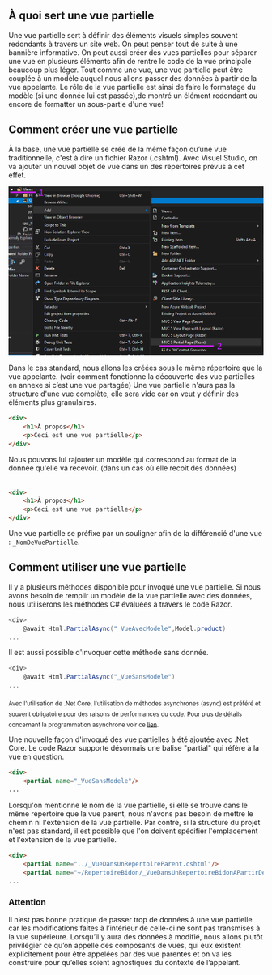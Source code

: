 ## À quoi sert une vue partielle
Une vue partielle sert à définir des éléments visuels simples souvent redondants à travers un site web.
On peut penser tout de suite à une bannière informative.
On peut aussi créer des vues partielles pour séparer une vue en plusieurs éléments afin de rentre le code de la vue principale beaucoup plus léger.
Tout comme une vue, une vue partielle peut être couplée à un modèle auquel nous allons passer des données à partir de la vue appelante.
Le rôle de la vue partielle est ainsi de faire le formatage du modèle (si une donnée lui est passée),de montré un élément redondant ou encore de formatter un sous-partie d'une vue!

## Comment créer une vue partielle
À la base, une vue partielle se crée de la même façon qu’une vue traditionnelle, c'est à dire un fichier Razor (.cshtml).
Avec Visuel Studio, on va ajouter un nouvel objet de vue dans un des répertoires prévus à cet effet.

![Right Click on the folder where you want to add the partial view then add item then select MVC Partial View](https://raw.githubusercontent.com/Deasel011/Deasel011.github.io/master/content/CreatePartial.png)

Dans le cas standard, nous allons les créées sous le même répertoire que la vue appelante.
(voir comment fonctionne la découverte des vue partielles en annexe si c’est une vue partagée)
Une vue partielle n'aura pas la structure d'une vue complète, elle sera vide car on veut y définir des éléments plus granulaires.
```html
<div>
    <h1>À propos</h1>
    <p>Ceci est une vue partielle</p>
</div>
```
Nous pouvons lui rajouter un modèle qui correspond au format de la donnée qu'elle va recevoir.
(dans un cas où elle recoit des données)
```html

<div>
    <h1>À propos</h1>
    <p>Ceci est une vue partielle</p>
</div>
```
Une vue partielle se préfixe par un souligner afin de la différencié d'une vue : ```_NomDeVuePartielle```.

## Comment utiliser une vue partielle
Il y a plusieurs méthodes disponible pour invoqué une vue partielle.
Si nous avons besoin de remplir un modèle de la vue partielle avec des données, nous utiliserons les méthodes C# évaluées à travers le code Razor.
```csharp
<div>
	@await Html.PartialAsync("_VueAvecModele",Model.product)
...
```
Il est aussi possible d'invoquer cette méthode sans donnée.
```csharp
<div>
	@await Html.PartialAsync("_VueSansModele")
...
```
<sub>Avec l'utilisation de .Net Core, l'utilisation de méthodes asynchrones (async) est préféré et souvent obligatoire pour des raisons de performances du code.
Pour plus de détails concernant la programmation asynchrone voir ce [lien](https://docs.microsoft.com/fr-ca/dotnet/csharp/programming-guide/concepts/async/).</sub>

Une nouvelle façon d'invoqué des vue partielles à été ajoutée avec .Net Core.
Le code Razor supporte désormais une balise "partial" qui réfère à la vue en question.
```html
<div>
	<partial name="_VueSansModele"/>
...
```

Lorsqu'on mentionne le nom de la vue partielle, si elle se trouve dans le même répertoire que la vue parent, nous n'avons pas besoin de mettre le chemin ni l'extension de la vue partielle.
Par contre, si la structure du projet n'est pas standard, il est possible que l'on doivent spécifier l'emplacement et l'extension de la vue partielle.
```html
<div>
	<partial name="../_VueDansUnRepertoireParent.cshtml"/>
	<partial name="~/RepertoireBidon/_VueDansUnRepertoireBidonAPartirDeLaRacideDuProjet.cshtml"/>
...
```

### Attention
Il n’est pas bonne pratique de passer trop de données à une vue partielle car les modifications faites à l’intérieur de celle-ci ne sont pas transmises à la vue supérieure. Lorsqu’il y aura des données à modifié, nous allons plutôt privilégier ce qu’on appelle des composants de vues, qui eux existent explicitement pour être appelées par des vue parentes et on va les construire pour qu’elles soient agnostiques du contexte de l’appelant.